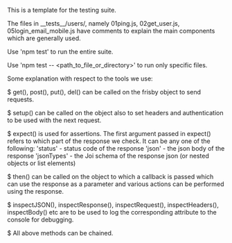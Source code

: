 This is a template for the testing suite.

The files in \_\_tests\_\_/users/, namely 01ping.js, 02get_user.js, 05login_email_mobile.js have comments to explain the main components which are generally used.

Use 'npm test' to run the entire suite.

Use 'npm test -- <path_to_file_or_directory>' to run only specific files.

Some explanation with respect to the tools we use:

$ get(), post(), put(), del() can be called on the frisby object to send requests.

$ setup() can be called on the object also to set headers and authentication to be used with the next request.

$ expect() is used for assertions.
    The first argument passed in expect() refers to which part of the response we check.
    It can be any one of the following:
        'status' - status code of the response
        'json' - the json body of the response
        'jsonTypes' - the Joi schema of the response json (or nested objects or list elements)

$ then() can be called on the object to which a callback is passed which can use the response as a parameter and various actions can be performed using the response.

$ inspectJSON(), inspectResponse(), inspectRequest(), inspectHeaders(), inspectBody() etc are to be used to log the corresponding attribute to the console for debugging.

$ All above methods can be chained.